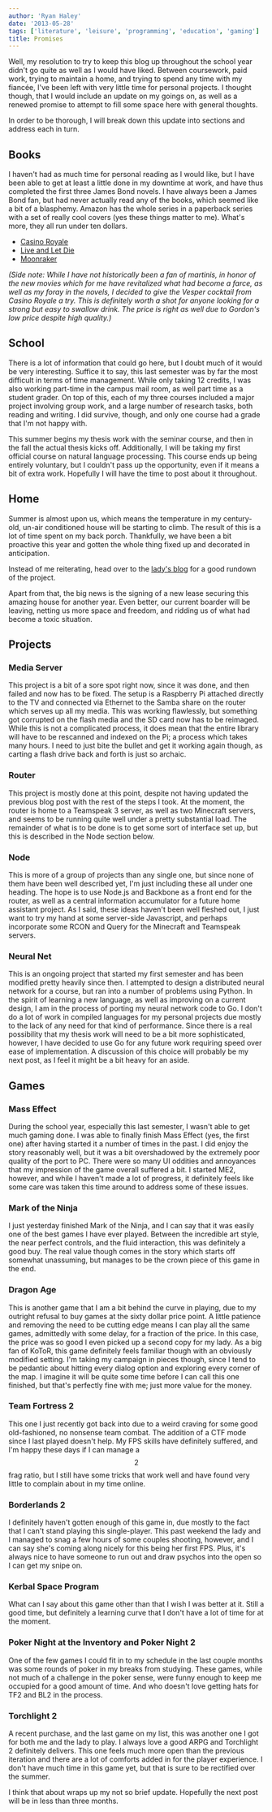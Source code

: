 ```yaml
---
author: 'Ryan Haley'
date: '2013-05-28'
tags: ['literature', 'leisure', 'programming', 'education', 'gaming']
title: Promises
---
```


Well, my resolution to try to keep this blog up throughout the school year didn&apos;t go quite as well as I would have liked.
Between coursework, paid work, trying to maintain a home, and trying to spend any time with my fianc&#x00E9;e, I&apos;ve been left with very little time for personal projects.
I thought though, that I would include an update on my goings on, as well as a renewed promise to attempt to fill some space here with general thoughts.

In order to be thorough, I will break down this update into sections and address each in turn.

## Books

I haven&apos;t had as much time for personal reading as I would like, but I have been able to get at least a little done in my downtime at work, and have thus completed the first three James Bond novels.
I have always been a James Bond fan, but had never actually read any of the books, which seemed like a bit of a blasphemy.
Amazon has the whole series in a paperback series with a set of really cool covers (yes these things matter to me).
What&apos;s more, they all run under ten dollars.

- [Casino Royale](http://goo.gl/Et3fo)
- [Live and Let Die](http://goo.gl/heuXn)
- [Moonraker](http://goo.gl/aqLAS)

_(Side note: While I have not historically been a fan of martinis, in honor of the new movies which for me have revitalized what had become a farce, as well as my foray in the novels, I decided to give the Vesper cocktail from Casino Royale a try. This is definitely worth a shot for anyone looking for a strong but easy to swallow drink. The price is right as well due to Gordon&apos;s low price despite high quality.)_

## School

There is a lot of information that could go here, but I doubt much of it would be very interesting.
Suffice it to say, this last semester was by far the most difficult in terms of time management.
While only taking 12 credits, I was also working part-time in the campus mail room, as well part time as a student grader.
On top of this, each of my three courses included a major project involving group work, and a large number of research tasks, both reading and writing.
I did survive, though, and only one course had a grade that I&apos;m not happy with.

This summer begins my thesis work with the seminar course, and then in the fall the actual thesis kicks off.
Additionally, I will be taking my first official course on natural language processing.
This course ends up being entirely voluntary, but I couldn&apos;t pass up the opportunity, even if it means a bit of extra work.
Hopefully I will have the time to post about it throughout.

## Home

Summer is almost upon us, which means the temperature in my century-old, un-air conditioned house will be starting to climb.
The result of this is a lot of time spent on my back porch.
Thankfully, we have been a bit proactive this year and gotten the whole thing fixed up and decorated in anticipation.

Instead of me reiterating, head over to the [lady&apos;s blog](http://kunstlichekadi.blogspot.com/2013/05/porch-a-project.html) for a good rundown of the project.

Apart from that, the big news is the signing of a new lease securing this amazing house for another year.
Even better, our current boarder will be leaving, netting us more space and freedom, and ridding us of what had become a toxic situation.

## Projects

### Media Server

This project is a bit of a sore spot right now, since it was done, and then failed and now has to be fixed.
The setup is a Raspberry Pi attached directly to the TV and connected via Ethernet to the Samba share on the router which serves up all my media.
This was working flawlessly, but something got corrupted on the flash media and the SD card now has to be reimaged.
While this is not a complicated process, it does mean that the entire library will have to be rescanned and indexed on the Pi; a process which takes many hours.
I need to just bite the bullet and get it working again though, as carting a flash drive back and forth is just so archaic.

### Router

This project is mostly done at this point, despite not having updated the previous blog post with the rest of the steps I took.
At the moment, the router is home to a Teamspeak 3 server, as well as two Minecraft servers, and seems to be running quite well under a pretty substantial load.
The remainder of what is to be done is to get some sort of interface set up, but this is described in the Node section below.

### Node

This is more of a group of projects than any single one, but since none of them have been well described yet, I&apos;m just including these all under one heading.
The hope is to use Node.js and Backbone as a front end for the router, as well as a central information accumulator for a future home assistant project.
As I said, these ideas haven&apos;t been well fleshed out, I just want to try my hand at some server-side Javascript, and perhaps incorporate some RCON and Query for the Minecraft and Teamspeak servers.

### Neural Net

This is an ongoing project that started my first semester and has been modified pretty heavily since then.
I attempted to design a distributed neural network for a course, but ran into a number of problems using Python.
In the spirit of learning a new language, as well as improving on a current design, I am in the process of porting my neural network code to Go.
I don&apos;t do a lot of work in compiled languages for my personal projects due mostly to the lack of any need for that kind of performance.
Since there is a real possibility that my thesis work will need to be a bit more sophisticated, however, I have decided to use Go for any future work requiring speed over ease of implementation.
A discussion of this choice will probably be my next post, as I feel it might be a bit heavy for an aside.

## Games

### Mass Effect

During the school year, especially this last semester, I wasn&apos;t able to get much gaming done.
I was able to finally finish Mass Effect (yes, the first one) after having started it a number of times in the past.
I did enjoy the story reasonably well, but it was a bit overshadowed by the extremely poor quality of the port to PC.
There were so many UI oddities and annoyances that my impression of the game overall suffered a bit.
I started ME2, however, and while I haven&apos;t made a lot of progress, it definitely feels like some care was taken this time around to address some of these issues.

### Mark of the Ninja

I just yesterday finished Mark of the Ninja, and I can say that it was easily one of the best games I have ever played.
Between the incredible art style, the near perfect controls, and the fluid interaction, this was definitely a good buy.
The real value though comes in the story which starts off somewhat unassuming, but manages to be the crown piece of this game in the end.

### Dragon Age

This is another game that I am a bit behind the curve in playing, due to my outright refusal to buy games at the sixty dollar price point.
A little patience and removing the need to be cutting edge means I can play all the same games, admittedly with some delay, for a fraction of the price.
In this case, the price was so good I even picked up a second copy for my lady.
As a big fan of KoToR, this game definitely feels familiar though with an obviously modified setting.
I&apos;m taking my campaign in pieces though, since I tend to be pedantic about hitting every dialog option and exploring every corner of the map.
I imagine it will be quite some time before I can call this one finished, but that&apos;s perfectly fine with me; just more value for the money.

### Team Fortress 2

This one I just recently got back into due to a weird craving for some good old-fashioned, no nonsense team combat.
The addition of a CTF mode since I last played doesn&apos;t help.
My FPS skills have definitely suffered, and I&apos;m happy these days if I can manage a $$2$$ frag ratio, but I still have some tricks that work well and have found very little to complain about in my time online.

### Borderlands 2

I definitely haven&apos;t gotten enough of this game in, due mostly to the fact that I can&apos;t stand playing this single-player.
This past weekend the lady and I managed to snag a few hours of some couples shooting, however, and I can say she&apos;s coming along nicely for this being her first FPS.
Plus, it&apos;s always nice to have someone to run out and draw psychos into the open so I can get my snipe on.

### Kerbal Space Program

What can I say about this game other than that I wish I was better at it.
Still a good time, but definitely a learning curve that I don&apos;t have a lot of time for at the moment.

### Poker Night at the Inventory and Poker Night 2

One of the few games I could fit in to my schedule in the last couple months was some rounds of poker in my breaks from studying.
These games, while not much of a challenge in the poker sense, were funny enough to keep me occupied for a good amount of time.
And who doesn&apos;t love getting hats for TF2 and BL2 in the process.

### Torchlight 2

A recent purchase, and the last game on my list, this was another one I got for both me and the lady to play.
I always love a good ARPG and Torchlight 2 definitely delivers.
This one feels much more open than the previous iteration and there are a lot of comforts added in for the player experience.
I don&apos;t have much time in this game yet, but that is sure to be rectified over the summer.

I think that about wraps up my not so brief update.
Hopefully the next post will be in less than three months.
